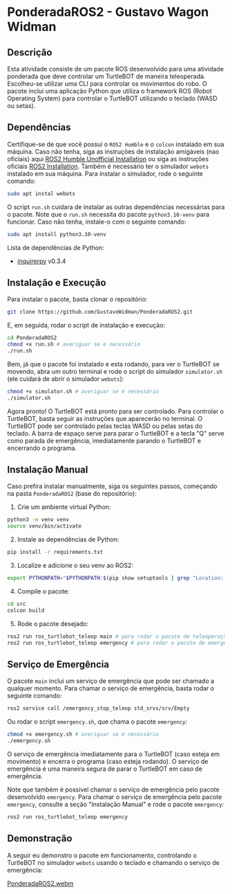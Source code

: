 # PonderadaROS2 - Gustavo Wagon Widman

## Descrição

Esta atividade consiste de um pacote ROS desenvolvido para uma atividade ponderada que deve controlar um TurtleBOT de maneira teleoperada. Escolheu-se utilizar uma CLI para controlar os movimentos do robo. O pacote inclui uma aplicação Python que utiliza o framework ROS (Robot Operating System) para controlar o TurtleBOT utilizando o teclado (WASD ou setas).

## Dependências

Certifique-se de que você possui o `ROS2 Humble` e o `colcon` instalado em sua máquina. Caso não tenha, siga as instruções de instalação amigáveis (nao oficiais) aqui [ROS2 Humble Unofficial Installation](https://rmnicola.github.io/m6-ec-encontros/E01/ros) ou siga as instruções oficiais [ROS2 Installation](https://docs.ros.org/en/humble/Installation.html). Também é necessário ter o simulador `webots` instalado em sua máquina. Para instalar o simulador, rode o seguinte comando:

```bash
sudo apt instal webots
```

O script `run.sh` cuidara de instalar as outras dependências necessárias para o pacote. Note que o `run.sh` necessita do pacote `python3.10-venv` para funcionar. Caso não tenha, instale-o com o seguinte comando:

```bash
sudo apt install python3.10-venv
```

Lista de dependências de Python:

- [inquirerpy](https://pypi.org/project/inquirerpy/) v0.3.4

## Instalação e Execução

Para instalar o pacote, basta clonar o repositório:

```bash
git clone https://github.com/GustavoWidman/PonderadaROS2.git
```

E, em seguida, rodar o script de instalação e execução:

```bash
cd PonderadaROS2
chmod +x run.sh # averiguar se é necessário
./run.sh
```

Bem, já que o pacote foi instalado e esta rodando, para ver o TurtleBOT se movendo, abra um outro terminal e rode o script do simulador `simulator.sh` (ele cuidará de abrir o simulador `webots`):

```bash
chmod +x simulator.sh # averiguar se é necessário
./simulator.sh
```

Agora pronto! O TurtleBOT está pronto para ser controlado. Para controlar o TurtleBOT, basta seguir as instruções que aparecerão no terminal. O TurtleBOT pode ser controlado pelas teclas WASD ou pelas setas do teclado. A barra de espaço serve para parar o TurtleBOT e a tecla "Q" serve como parada de emergência, imediatamente parando o TurtleBOT e encerrando o programa.

## Instalação Manual

Caso prefira instalar manualmente, siga os seguintes passos, começando na pasta `PonderadaROS2` (base do repositório):

1. Crie um ambiente virtual Python:

```bash
python3 -m venv venv
source venv/bin/activate
```

2. Instale as dependências de Python:

```bash
pip install -r requirements.txt
```

3. Localize e adicione o seu venv ao ROS2:

```bash
export PYTHONPATH="$PYTHONPATH:$(pip show setuptools | grep "Location: " | awk '{print $2}')"
```

4. Compile o pacote:

```bash
cd src
colcon build
```

5. Rode o pacote desejado:

```bash
ros2 run ros_turtlebot_teleop main # para rodar o pacote de teleoperação
ros2 run ros_turtlebot_teleop emergency # para rodar o pacote de emergência (opcional)
```

## Serviço de Emergência

O pacote `main` inclui um serviço de emergência que pode ser chamado a qualquer momento. Para chamar o serviço de emergência, basta rodar o seguinte comando:

```bash
ros2 service call /emergency_stop_teleop std_srvs/srv/Empty
```

Ou rodar o script `emergency.sh`, que chama o pacote `emergency`:

```bash
chmod +x emergency.sh # averiguar se é necessário
./emergency.sh
```

O serviço de emergência imediatamente para o TurtleBOT (caso esteja em movimento) e encerra o programa (caso esteja rodando). O serviço de emergência é uma maneira segura de parar o TurtleBOT em caso de emergência.

Note que também é possível chamar o serviço de emergência pelo pacote desenvolvido `emergency`. Para chamar o serviço de emergência pelo pacote `emergency`, consulte a seção "Instalação Manual" e rode o pacote `emergency`:

```bash
ros2 run ros_turtlebot_teleop emergency
```

## Demonstração

A seguir eu demonstro o pacote em funcionamento, controlando o TurtleBOT no simulador `webots` usando o teclado e chamando o serviço de emergência:

[PonderadaROS2.webm](https://github.com/GustavoWidman/PonderadaROS2/assets/123963822/854a1bcb-815d-46c2-a50e-e65101306cde)
